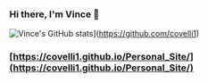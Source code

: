 ### Hi there, I'm Vince 👋

<!--
**covelli1/covelli1** is a ✨ _special_ ✨ repository because its `README.md` (this file) appears on your GitHub profile.

Here are some ideas to get you started:

- 🔭 I’m currently working on ...
- 🌱 I’m currently learning ...
- 👯 I’m looking to collaborate on ...
- 🤔 I’m looking for help with ...
- 💬 Ask me about ...
- 📫 How to reach me: ...
- 😄 Pronouns: ...
- ⚡ Fun fact: ...
-->

![Vince's GitHub stats](https://github-readme-stats.vercel.app/api?username=covelli1&count_private=true&hide=prs,issues,contribute&show_icons=true&theme=radical)](https://github.com/covelli1)

### [https://covelli1.github.io/Personal_Site/](https://covelli1.github.io/Personal_Site/)
